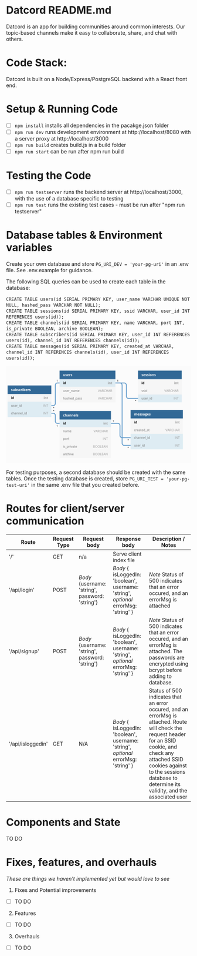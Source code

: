 # Datcord README.md

Datcord is an app for building communities around common interests. Our topic-based channels make it easy to collaborate, share, and chat with others.

# Code Stack:

Datcord is built on a Node/Express/PostgreSQL backend with a React front end.

# Setup & Running Code

- [ ] `npm install` installs all dependencies in the pacakge.json folder
- [ ] `npm run dev` runs development environment at http://localhost/8080 with a server proxy at http://localhost/3000
- [ ] `npm run build` creates build.js in a build folder
- [ ] `npm run start` can be run after npm run build

# Testing the Code

- [ ] `npm run testserver` runs the backend server at http://localhost/3000, with the use of a database specific to testing
- [ ] `npm run test` runs the existing test cases - must be run after "npm run testserver"

# Database tables & Environment variables

Create your own database and store `PG_URI_DEV = 'your-pg-uri'` in an .env file. See .env.example for guidance.

The following SQL queries can be used to create each table in the database:
```
CREATE TABLE users(id SERIAL PRIMARY KEY, user_name VARCHAR UNIQUE NOT NULL, hashed_pass VARCHAR NOT NULL);
CREATE TABLE sessions(id SERIAL PRIMARY KEY, ssid VARCHAR, user_id INT REFERENCES users(id));
CREATE TABLE channels(id SERIAL PRIMARY KEY, name VARCHAR, port INT, is_private BOOLEAN, archive BOOLEAN);
CREATE TABLE subscribers(id SERIAL PRIMARY KEY, user_id INT REFERENCES users(id), channel_id INT REFERENCES channels(id));
CREATE TABLE messages(id SERIAL PRIMARY KEY, created_at VARCHAR, channel_id INT REFERENCES channels(id), user_id INT REFERENCES users(id));
```
![Database Schema](client/assets/datcord_database_schema.png)

For testing purposes, a second database should be created with the same tables. Once the testing database is created, store `PG_URI_TEST = 'your-pg-test-uri'` in the same .env file that you created before.

# Routes for client/server communication


| Route  | Request Type   | Request body   | Response body  | Description / Notes   |
|---|---|---|---|---|
| '/'  | GET | n/a   | Serve client index file  |   |
| '/api/login'  | POST  | *Body* {username: 'string', password: 'string'}  | *Body* { isLoggedIn: 'boolean', username: 'string', *optional* errorMsg: 'string' }  | *Note* Status of 500 indicates that an error occured, and an errorMsg is attached  |
| '/api/signup'  | POST  | *Body*  {username: 'string', password: 'string'}  | *Body* { isLoggedIn: 'boolean', username: 'string', *optional* errorMsg: 'string' }  | *Note* Status of 500 indicates that an error occured, and an errorMsg is attached. The passwords are encrypted using bcrypt before adding to database.   |
| '/api/isloggedin'  | GET  | N/A  | *Body* { isLoggedIn: 'boolean', username: 'string', *optional* errorMsg: 'string' } |  Status of 500 indicates that an error occured, and an errorMsg is attached. Route will check the request header for an SSID cookie, and check any attached SSID cookies against to the sessions database to determine its validity, and the associated user |

# Components and State

TO DO


# Fixes, features, and overhauls 

*These are things we haven't implemented yet but would love to see*

1. Fixes and Potential improvements
- [ ] TO DO

2. Features
- [ ] TO DO

3. Overhauls
- [ ] TO DO

